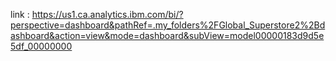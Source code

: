 link : https://us1.ca.analytics.ibm.com/bi/?perspective=dashboard&pathRef=.my_folders%2FGlobal_Superstore2%2Bdashboard&action=view&mode=dashboard&subView=model00000183d9d5e5df_00000000
